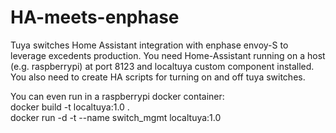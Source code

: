 # HA-meets-enphase
Tuya switches Home Assistant integration with enphase envoy-S to leverage excedents production. You need Home-Assistant running on a host (e.g. raspberrypi) at port 8123 and localtuya custom component installed. You also need to create HA scripts for turning on and off tuya switches.

You can even run in a raspberrypi docker container:\
docker build -t localtuya:1.0 .\
docker run -d -t --name switch_mgmt localtuya:1.0
